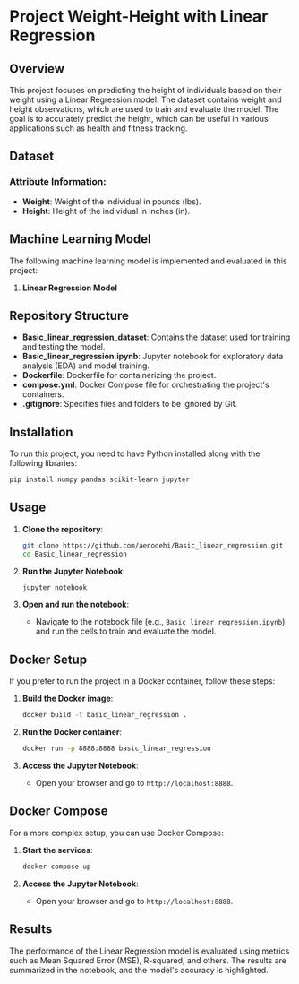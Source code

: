 # Project Weight-Height with Linear Regression

## Overview

This project focuses on predicting the height of individuals based on their weight using a Linear Regression model. The dataset contains weight and height observations, which are used to train and evaluate the model. The goal is to accurately predict the height, which can be useful in various applications such as health and fitness tracking.

## Dataset

### Attribute Information:

- **Weight**: Weight of the individual in pounds (lbs).
- **Height**: Height of the individual in inches (in).

## Machine Learning Model

The following machine learning model is implemented and evaluated in this project:

1. **Linear Regression Model**

## Repository Structure

- **Basic_linear_regression_dataset**: Contains the dataset used for training and testing the model.
- **Basic_linear_regression.ipynb**: Jupyter notebook for exploratory data analysis (EDA) and model training.
- **Dockerfile**: Dockerfile for containerizing the project.
- **compose.yml**: Docker Compose file for orchestrating the project's containers.
- **.gitignore**: Specifies files and folders to be ignored by Git.

## Installation

To run this project, you need to have Python installed along with the following libraries:

```bash
pip install numpy pandas scikit-learn jupyter
```

## Usage

1. **Clone the repository**:
   ```bash
   git clone https://github.com/aenodehi/Basic_linear_regression.git
   cd Basic_linear_regression
   ```

2. **Run the Jupyter Notebook**:
   ```bash
   jupyter notebook
   ```

3. **Open and run the notebook**:
   - Navigate to the notebook file (e.g., `Basic_linear_regression.ipynb`) and run the cells to train and evaluate the model.

## Docker Setup

If you prefer to run the project in a Docker container, follow these steps:

1. **Build the Docker image**:
   ```bash
   docker build -t basic_linear_regression .
   ```

2. **Run the Docker container**:
   ```bash
   docker run -p 8888:8888 basic_linear_regression
   ```

3. **Access the Jupyter Notebook**:
   - Open your browser and go to `http://localhost:8888`.

## Docker Compose

For a more complex setup, you can use Docker Compose:

1. **Start the services**:
   ```bash
   docker-compose up
   ```

2. **Access the Jupyter Notebook**:
   - Open your browser and go to `http://localhost:8888`.

## Results

The performance of the Linear Regression model is evaluated using metrics such as Mean Squared Error (MSE), R-squared, and others. The results are summarized in the notebook, and the model's accuracy is highlighted.
